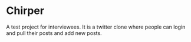 # Chirper
A test project for interviewees. It is a twitter clone where people can login and pull their posts and add new posts.
